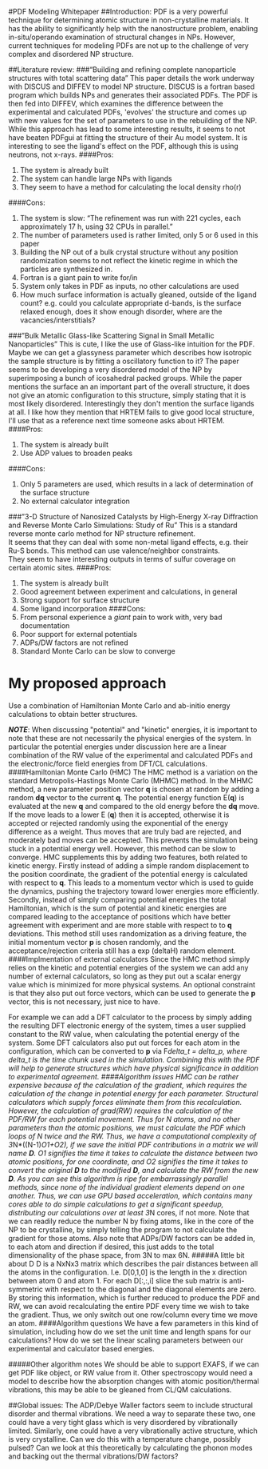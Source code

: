 #PDF Modeling Whitepaper
##Introduction:
PDF is a very powerful technique for determining atomic structure in non-crystalline materials.  It has the ability to significantly help with the nanostructure problem, enabling in-situ/operando examination of structural changes in NPs.  However, current techniques for modeling PDFs are not up to the challenge of very complex and disordered NP structure.

##Literature review:
###“Building and refining complete nanoparticle structures with total scattering data”
This paper details the work underway with DISCUS and DIFFEV to model NP structure.  DISCUS is a fortran based program which builds NPs and generates their associated PDFs.  The PDF is then fed into DIFFEV, which examines the difference between the experimental and calculated PDFs, 'evolves' the structure and comes up with new values for the set of parameters to use in the rebuilding of the NP.  While this approach has lead to some interesting results, it seems to not have beaten PDFgui at fitting the structure of their Au model system.  It is interesting to see the ligand's effect on the PDF, although this is using neutrons, not x-rays.
####Pros:
1. The system is already built
1. The system can handle large NPs with ligands
1. They seem to have a method for calculating the local density rho(r)

####Cons:
1. The system is slow: “The refinement was run with 221 cycles, each approximately 17 h, using 32 CPUs in parallel.”
1. The number of parameters used is rather limited, only 5 or 6 used in this paper
1. Building the NP out of a bulk crystal structure without any position randomization seems to not reflect the kinetic regime in which the particles are synthesized in.
1. Fortran is a giant pain to write for/in
1. System only takes in PDF as inputs, no other calculations are used
1. How much surface information is actually gleaned, outside of the ligand count? e.g. could you calculate appropriate d-bands, is the surface relaxed enough, does it show enough disorder, 
where are the vacancies/interstitials?

###”Bulk Metallic Glass-like Scattering Signal in Small Metallic Nanoparticles”
This is cute, I like the use of Glass-like intuition for the PDF.  Maybe we can get a glassyness parameter which describes how isotropic the sample structure is by fitting a oscillatory function to it?  The paper seems to be developing a very disordered model of the NP by superimposing a bunch of icosahedral packed groups.  While the paper mentions the surface an an important part of the overall structure, it does not give an atomic configuration to this structure, simply stating that it is most likely disordered.   Interestingly they don't mention the surface ligands at all.  I like how they mention that HRTEM fails to give good local structure, I'll use that as a reference next time someone asks about HRTEM.
####Pros:
1. The system is already built
1. Use ADP values to broaden peaks

####Cons:
1. Only 5 parameters are used, which results in a lack of determination of the surface structure
1. No external calculator integration

###”3-D Structure of Nanosized Catalysts by High-Energy X-ray Diffraction and Reverse Monte Carlo Simulations: Study of Ru”
This is a standard reverse monte carlo method for NP structure refinement.  
It seems that they can deal with some non-metal ligand effects, 
e.g. their Ru-S bonds. This method can use valence/neighbor constraints.  
They seem to have interesting outputs in terms of sulfur coverage on certain 
atomic sites.
####Pros:
1. The system is already built
1. Good agreement between experiment and calculations, in general
1. Strong support for surface structure
1. Some ligand incorporation
####Cons:
1. From personal experience a *giant* pain to work with, very bad documentation
1. Poor support for external potentials
1. ADPs/DW factors are not refined
1. Standard Monte Carlo can be slow to converge

My proposed approach
====================
Use a combination of Hamiltonian Monte Carlo and ab-initio energy calculations to obtain better structures.

**_NOTE_**: When discussing "potential" and "kinetic" energies, 
it is important to note that these are not necessarily the physical energies 
of the system.  In particular the potential energies under discussion here 
are a linear combination of the RW value of the experimental and calculated 
PDFs and the electronic/force field energies from DFT/CL calculations.
####Hamiltonian Monte Carlo (HMC)
The HMC method is a variation on the standard Metropolis-Hastings Monte Carlo (MHMC) method.  In the MHMC method, a new parameter position vector **q** is chosen at random by adding a random **dq** vector to the current 
**q**.  The potential energy function E(**q**) is evaluated at the new **q** 
and compared to the old energy before the **dq** move.  If the move leads to a lower E
(**q**) then it is accepted, otherwise it is accepted or rejected randomly 
using the exponential of the energy difference as a weight.  Thus moves that 
are truly bad are rejected, and moderately bad moves can be accepted.  This 
prevents the simulation being stuck in a potential energy well.  However, 
this method can be slow to converge.  HMC supplements this by adding two 
features, both related to kinetic energy.  Firstly instead of adding a simple
 random displacement to the position coordinate, the gradient of the 
 potential energy is calculated with respect to **q**.  This leads to a 
 momentum vector which is used to guide the dynamics, pushing the trajectory 
 toward lower energies more efficiently.  Secondly, 
 instead of simply comparing potential energies the total Hamiltonian, 
 which is the sum of potential and kinetic energies are compared leading to 
 the acceptance of positions which have better agreement with experiment and 
 are more stable with respect to to **q** deviations.  This method still uses
  randomization as a driving feature, the initial momentum vector **p** is 
  chosen randomly, and the acceptance/rejection criteria still has a exp
  (deltaH) random element.
####Implmentation of external calculators
Since the HMC method simply relies on the kinetic and potential energies of 
the system we can add any number of external calculators, 
so long as they put out a scalar energy value which is minimized for more 
physical systems.  An optional constraint is that they also put out force 
vectors, which can be used to generate the **p** vector, 
this is not necessary, just nice to have.  

For example we can add a DFT calculator to the process by simply adding the 
resulting DFT electronic energy of the system, times a user supplied constant
 to the RW value, when calculating the potential energy of the system.  Some 
 DFT calculators also put out forces for each atom in the configuration, 
 which can be converted to **p** via F*delta_t = delta_p, 
 where delta_t is the time chunk used in the simulation.  Combining this with 
 the PDF will help to generate structures which have physical significance in
  addition to experimental agreement.
####Algorithm issues
HMC can be rather expensive because of the calculation of the gradient, 
which requires the calculation of the change in potential energy for each 
parameter.  Structural calculators which supply forces eliminate them from 
this recalculation.  However, the calculation of grad(RW) requires the 
calculation of the PDF/RW for each potential movement.  Thus for N atoms, 
and no other parameters than the atomic positions, 
we must calculate the PDF which loops of N twice and the RW.  Thus, we have a 
computational complexity of 3*N*((N-1)*O1+O2), if we save the initial PDF 
contributions in a matrix we will name **D**.  O1 signifies the time it takes
 to calculate the distance between two atomic positions, for one coordinate, 
 and O2 signifies the time it takes to convert the original **D** to the 
 modified **D**, and calculate the RW from the new **D**.  As you can see 
 this algorithm is ripe for embarrassingly parallel methods, 
 since none of the individual gradient elements depend on one another.  Thus,
  we can use GPU based acceleration, which contains many cores able to do 
  simple calculations to get a significant speedup, 
  distributing our calculations over at least 3*N cores, 
  if not more.  Note that we can readily reduce the number N by fixing atoms,
   like in the core of the NP to be crystalline, by simply telling the 
   program to not calculate the gradient for those atoms.  Also note that 
   ADPs/DW factors can be added in, to each atom and direction if desired, 
   this just adds to the total dimensionality of the phase space, 
   from 3N to max 6N.
#####A little bit about D
D is a NxNx3 matrix which describes the pair distances between all the atoms 
in the configuration.  I.e. D[0,1,0] is the length in the x direction between
 atom 0 and atom 1.  For each D[:,:,i] slice the sub matrix is anti-symmetric
  with respect to the diagonal and the diagonal elements are zero.  By 
  storing this information, which is further reduced to produce the PDF and 
  RW, we can avoid recalculating the entire PDF every time we wish to take 
  the gradient.  Thus, we only switch out one row/column every time we move 
  an atom. 
####Algorithm questions
We have a few parameters in this kind of simulation, 
including how do we set the unit time and length spans for our calculations? 
 How do we set the linear scaling parameters between our experimental and 
 calculator based energies.

#####Other algorithm notes
We should be able to support EXAFS, if we can get PDF like object, 
or RW value from it.  Other spectroscopy would need a model to describe how 
the absorption changes with atomic position/thermal vibrations, 
this may be able to be gleaned from CL/QM calculations.

##Global issues:
The ADP/Debye Waller factors seem to include structural disorder and thermal vibrations.  We need a way to separate these two, one could have a very tight glass which is very disordered by vibrationally limited.  Similarly, one could have a very vibrationally active structure, which is very crystalline.  Can we do this with a temperature change, possibly pulsed?  Can we look at this theoretically by calculating the phonon modes and backing out the thermal vibrations/DW factors?
